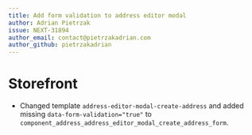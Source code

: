 ```yaml
---
title: Add form validation to address editor modal
author: Adrian Pietrzak
issue: NEXT-31894
author_email: contact@pietrzakadrian.com
author_github: pietrzakadrian
---
```

# Storefront
* Changed template `address-editor-modal-create-address` and added missing `data-form-validation="true"` to `component_address_address_editor_modal_create_address_form`.
